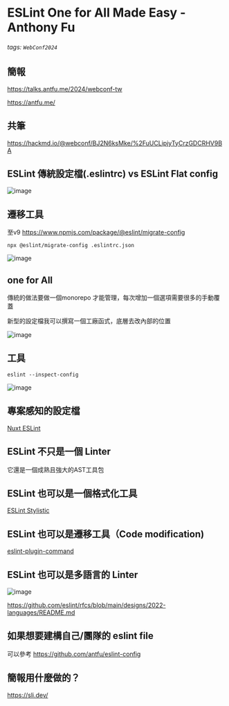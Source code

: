 # ESLint One for All Made Easy - Anthony Fu

###### tags: `WebConf2024`

## 簡報
https://talks.antfu.me/2024/webconf-tw

https://antfu.me/
## 共筆
https://hackmd.io/@webconf/BJ2N6ksMke/%2FuUCLipjyTyCrzGDCRHV9BA

## ESLint 傳統設定檔(.eslintrc) vs ESLint Flat config
![image](https://hackmd.io/_uploads/H1uc4LqLJe.png)

## 遷移工具
至v9
https://www.npmjs.com/package/@eslint/migrate-config
```script=
npx @eslint/migrate-config .eslintrc.json
```
![image](https://hackmd.io/_uploads/HJnyHIc8ye.png)

## one for All
傳統的做法要做一個monorepo 才能管理，每次增加一個選項需要很多的手動覆蓋

新型的設定檔我可以撰寫一個工廠函式，底層去改內部的位置

![image](https://hackmd.io/_uploads/Hyz4BL9Ikl.png)


## 工具
```script=
eslint --inspect-config
```
![image](https://hackmd.io/_uploads/S1ZYrI5Iye.png)


## 專案感知的設定檔
[Nuxt ESLint](https://eslint.nuxt.com/)

## ESLint 不只是一個 Linter
它還是一個成熟且強大的AST工具包

## ESLint 也可以是一個格式化工具
[ESLint Stylistic](https://eslint.style/)

## ESLint 也可以是遷移工具（Code modification)
[eslint-plugin-command](https://github.com/antfu/eslint-plugin-command)

## ESLint 也可以是多語言的 Linter
![image](https://hackmd.io/_uploads/SJnXi8cIyx.png)

https://github.com/eslint/rfcs/blob/main/designs/2022-languages/README.md

## 如果想要建構自己/團隊的 eslint file
可以參考 https://github.com/antfu/eslint-config

## 簡報用什麼做的？
https://sli.dev/